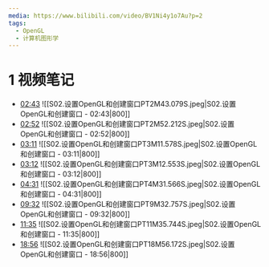 ```yaml
---
media: https://www.bilibili.com/video/BV1Ni4y1o7Au?p=2
tags:
  - OpenGL
  - 计算机图形学
---
```

# 1 视频笔记
- [02:43](https://www.bilibili.com/video/BV1Ni4y1o7Au?p=2&t=163.078769#t=02:43.08) ![[S02.设置OpenGL和创建窗口PT2M43.079S.jpeg|S02.设置OpenGL和创建窗口 - 02:43|800]] 
- [02:52](https://www.bilibili.com/video/BV1Ni4y1o7Au?p=2&t=172.211884#t=02:52.21) ![[S02.设置OpenGL和创建窗口PT2M52.212S.jpeg|S02.设置OpenGL和创建窗口 - 02:52|800]] 
- [03:11](https://www.bilibili.com/video/BV1Ni4y1o7Au?p=2&t=191.578185#t=03:11.58) ![[S02.设置OpenGL和创建窗口PT3M11.578S.jpeg|S02.设置OpenGL和创建窗口 - 03:11|800]] 
- [03:12](https://www.bilibili.com/video/BV1Ni4y1o7Au?p=2&t=192.552808#t=03:12.55) ![[S02.设置OpenGL和创建窗口PT3M12.553S.jpeg|S02.设置OpenGL和创建窗口 - 03:12|800]] 
- [04:31](https://www.bilibili.com/video/BV1Ni4y1o7Au?p=2&t=271.566391#t=04:31.57) ![[S02.设置OpenGL和创建窗口PT4M31.566S.jpeg|S02.设置OpenGL和创建窗口 - 04:31|800]] 
- [09:32](https://www.bilibili.com/video/BV1Ni4y1o7Au?p=2&t=572.756604#t=09:32.76) ![[S02.设置OpenGL和创建窗口PT9M32.757S.jpeg|S02.设置OpenGL和创建窗口 - 09:32|800]] 
- [11:35](https://www.bilibili.com/video/BV1Ni4y1o7Au?p=2&t=695.744005#t=11:35.74) ![[S02.设置OpenGL和创建窗口PT11M35.744S.jpeg|S02.设置OpenGL和创建窗口 - 11:35|800]] 
- [18:56](https://www.bilibili.com/video/BV1Ni4y1o7Au?p=2&t=1136.17197#t=18:56.17) ![[S02.设置OpenGL和创建窗口PT18M56.172S.jpeg|S02.设置OpenGL和创建窗口 - 18:56|800]] 